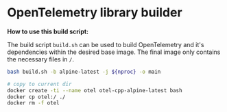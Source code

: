 # OpenTelemetry library builder

**How to use this build script:**

The build script `build.sh` can be used to build OpenTelemetry and
it's dependencies within the desired base image.
The final image only contains the necessary files in `/`.

```sh
bash build.sh -b alpine-latest -j ${nproc} -o main

# copy to current dir
docker create -ti --name otel otel-cpp-alpine-latest bash
docker cp otel:/ ./
docker rm -f otel
```
